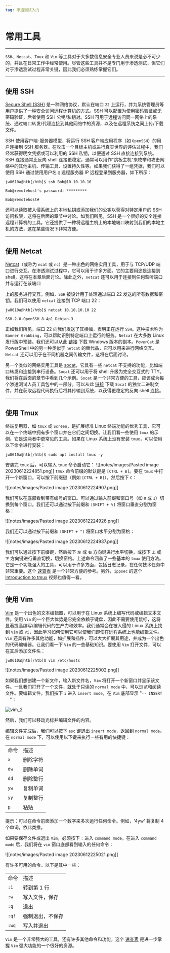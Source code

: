```yaml
---
tag: 渗透测试入门
---
```


# 常用工具

---

`SSH`、`Netcat`、`Tmux` 和 `Vim` 等工具对于大多数信息安全专业人员来说是必不可少的，并且在日常工作中经常使用。尽管这些工具并不是专门用于渗透测试，但它们对于渗透测试过程非常关键，因此我们必须熟练掌握它们。

---

## 使用 SSH

[Secure Shell (SSH)](https://en.wikipedia.org/wiki/SSH_(Secure_Shell)) 是一种网络协议，默认在端口 `22` 上运行，并为系统管理员等用户提供了一种安全访问远程计算机的方式。SSH 可以配置为使用密码验证或无密码验证，后者使用 SSH 公钥/私钥对。SSH 可用于远程访问同一网络上的系统、通过端口转发/代理连接到其他网络中的资源，以及在远程系统之间上传/下载文件。

SSH 使用客户端-服务器模型，将运行 SSH 客户端应用程序（如 `OpenSSH`）的用户连接到 SSH 服务器。在攻击一个目标主机或进行真实世界的评估过程中，我们经常获得明文凭据或可以利用的 SSH 私钥，以便通过 SSH 直接连接到系统。SSH 连接通常比反向 shell 连接更稳定，通常可以用作“跳板主机”来枚举和攻击网络中的其他主机、传输工具、设置持久性等。如果我们获得了一组凭据，我们可以使用 SSH 通过使用用户名 `@` 远程服务器 IP 远程登录到服务器，如下所示：

```Plaintext
jw0610a@htb[/htb]$ ssh Bob@10.10.10.10

Bob@remotehost's password: *********

Bob@remotehost#
```

还可以读取被入侵系统上的本地私钥或添加我们的公钥以获得对特定用户的 SSH 访问权限，这将在后面的章节中讨论。如我们所见，SSH 是一个很好的安全连接远程计算机的工具。它还提供了一种将远程主机上的本地端口映射到我们的本地主机的方法，这在某些情况下非常方便。

---

## 使用 Netcat

[Netcat](https://linux.die.net/man/1/nc)（或称为 `ncat` 或 `nc`）是一种出色的网络实用工具，用于与 TCP/UDP 端口进行交互。在渗透测试过程中，它可以用于许多方面。它的主要用途是连接到 shell，这将在本章后面讨论。除此之外，`netcat` 还可以用于连接到任何监听端口并与运行在该端口

上的服务进行交互。例如，`SSH` 被设计用于处理通过端口 22 发送的所有数据和密钥。我们可以使用 `netcat` 连接到 TCP 端口 22：

```Plaintext
jw0610a@htb[/htb]$ netcat 10.10.10.10 22

SSH-2.0-OpenSSH_8.4p1 Debian-3
```

正如我们所见，端口 22 向我们发送了其横幅，表明正在运行 `SSH`。这种技术称为 `Banner Grabbing`，可以帮助识别特定端口上运行的服务。`Netcat` 在大多数 Linux 发行版中预装。我们还可以从此 [链接](https://nmap.org/download.html) 下载 Windows 版本的副本。`PowerCat` 是 PowerShell 中的另一种类似于 `netcat` 的替代品，它可以用来进行网络交互。`Netcat` 还可以用于在不同机器之间传输文件，这将在后面讨论。

另一个类似的网络实用工具是 [socat](https://linux.die.net/man/1/socat)，它具有一些 `netcat` 不支持的功能，比如端口转发和连接到串行设备。`Socat` 还可以用于将 shell 升级为完全交互式的 TTY。我们将在后面的章节中看到几个示例。`Socat` 是一个非常方便的工具，应该成为每个渗透测试人员工具包中的一部分。可以从此 [链接](https://github.com/andrew-d/static-binaries) 下载 `Socat` 的独立二进制文件，并在获取远程代码执行后将其传输到系统，以获得更稳定的反向 shell 连接。

---

## 使用 Tmux

终端复用器，如 `tmux` 或 `Screen`，是扩展标准 Linux 终端功能的优秀工具，它可以在一个终端中拥有多个窗口并在它们之间切换。让我们看一些使用 `tmux` 的示例，它是这两者中更常见的工具。如果在 Linux 系统上没有安装 `tmux`，可以使用以下命令进行安装：

```Plaintext
jw0610a@htb[/htb]$ sudo apt install tmux -y
```

安装完 `tmux` 后，可以输入 `tmux` 命令启动它：
![[notes/images/Pasted image 20230612224851.png]]
`tmux` 命令前缀的默认键是 `[CTRL + B]`。要在 `tmux` 中打开一个新窗口，可以按下前缀键（例如 `[CTRL + B]`），然后按下 `C`：

![[notes/images/Pasted image 20230612224907.png]]

我们可以在底部看到带有编号的窗口。可以通过输入前缀和窗口号（如 `0` 或 `1`）切换到每个窗口。我们还可以通过按下前缀和 `[SHIFT + %]` 将窗口垂直分割为窗格：

![[notes/images/Pasted image 20230612224926.png]]

我们还可以通过按下前缀和 `[SHIFT + "]` 将窗口水平分割为窗格：

![[notes/images/Pasted image 20230612224937.png]]

我们可以通过按下前缀键，然后按下 `左` 或 `右` 方向键进行水平切换，或按下 `上` 或 `下` 方向键进行垂直切换，切换窗格。上述命令涵盖了一些基本的 `tmux` 使用方法。它是一个功能强大的工具，可以用于许多方面，包括日志记录，在任何技术任务中非常重要。这个 [速查表](https://tmuxcheatsheet.com) 是一个非常方便的参考。另外，`ippsec` 的这个 [Introduction to tmux](https://www.youtube.com/watch?v=Lqehvpe_djs) 视频也值得一看。

---

## 使用 Vim

[Vim](https://linuxcommand.org/lc3_man_pages/vim1.html) 是一个出色的文本编辑器，可以用于在 Linux 系统上编写代码或编辑文本文件。使用 `Vim` 的一个巨大优势是它完全依赖于键盘，因此不需要使用鼠标，这将显著提高编写/编辑代码的生产力和效率。我们通常会在被入侵的 Linux 系统上找到 `Vim` 或 `Vi`，因此学习如何使用它可以使我们即使在远程系统上也能编辑文件。`Vim` 还具有许多其他功能，如扩展和插件，可以大大扩展其用途，并成为一个出色的代码编辑器。让我们看一下 `Vim` 的一些基础知识。要使用 `Vim` 打开文件，可以在其后添加文件名：

```Plaintext
jw0610a@htb[/htb]$ vim /etc/hosts
```

![[notes/images/Pasted image 20230612225002.png]]

如果我们想创建一个新文件，输入新文件名，`Vim` 将打开一个新窗口并显示该文件。一旦我们打开了一个文件，就处于只读的 `normal mode` 中，可以浏览和阅读文件。要编辑文件，我们按下 `i` 进入 `insert mode`，在 `Vim` 底部显示 "`-- INSERT --`"：

![vim_2](https://academy.hackthebox.com/storage/modules/77/getting_started_vim_2.jpg)

然后，我们可以移动光标并编辑文件的内容。

编辑文件完成后，我们可以按下 `esc` 键退出 `insert mode`，返回到 `normal mode`。在 `normal mode` 下，可以使用以下键来执行一些有用的快捷键：

|   |   |
|---|---|
|命令|描述|
|`x`|删除字符|
|`dw`|删除单词|
|`dd`|删除整行|
|`yw`|复制单词|
|`yy`|复制整行|
|`p`|粘贴|

提示：可以在命令前面添加一个数字来多次运行任何命令。例如，'4yw' 将复制 4 个单词，依此类推。

如果要保存文件或退出 `Vim`，必须按下 `:` 进入 `command mode`。在进入 `command mode` 后，我们将在 `vim` 窗口底部看到输入的任何命令：

![[notes/images/Pasted image 20230612225021.png]]

有许多可用的命令。以下是其中一些：

|   |   |
|---|---|
|命令|描述|
|`:1`|转到第 1 行|
|`:w`|写入文件，保存|
|`:q`|退出|
|`:q!`|强制退出，不保存|
|`:wq`|写入并退出|

`Vim` 是一个非常强大的工具，还有许多其他命令和功能。这个 [速查表](https://vimsheet.com) 是进一步掌握 `Vim` 强大功能的一个很好的资源。